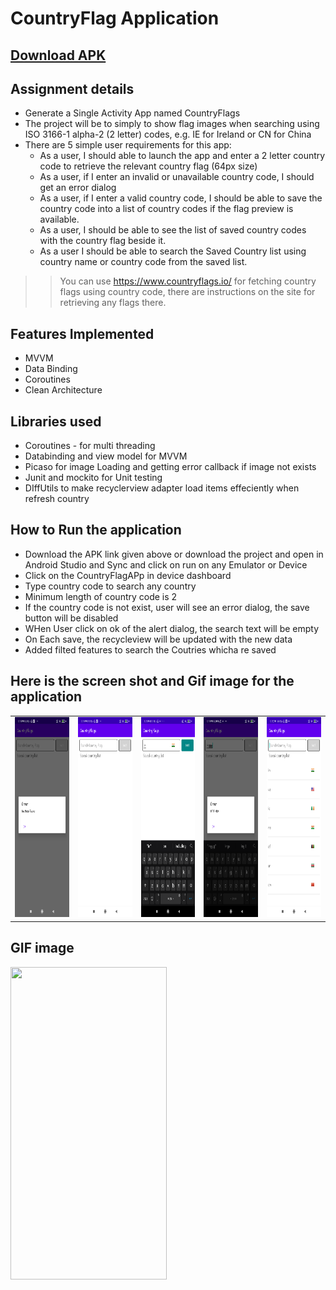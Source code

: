 # CountryFlag Application
## [Download APK](https://github.com/spdobest/CountryFlag/blob/main/app/apk/COuntryFlagApp.apk)
## Assignment details
- Generate a Single Activity App named CountryFlags
- The project will be to simply to show flag images when searching using ISO 3166-1 alpha-2 (2 letter) codes, e.g. IE for Ireland or CN for China
- There are 5 simple user requirements for this app:
  - As a user, I should able to launch the app and enter a 2 letter country code to retrieve the relevant country flag (64px size)
  - As a user, if I enter an invalid or unavailable country code,  I should get an error dialog
  - As a user, if I enter a valid country code, I should be able to save the country code into a list of country codes  if the flag preview is available.
  - As a user, I should be able to see the list of saved country codes with the country flag beside it.
  - As a user I should be able to search the Saved Country list using country name or country code from the saved list.
>> You can use https://www.countryflags.io/ for fetching country flags using country code, there are instructions on the site for retrieving any flags there.
 

## Features Implemented
- MVVM
- Data Binding
- Coroutines
- Clean Architecture

## Libraries used
- Coroutines - for multi threading
- Databinding and view model for MVVM
- Picaso for image Loading and getting error callback if image not exists
- Junit and mockito for Unit testing
- DIffUtils to make recyclerview adapter load items effeciently when refresh country


## How to Run the application
- Download the APK link given above or download the project and open in Android Studio and Sync and click on run on any Emulator or Device
- Click on the CountryFlagAPp in device dashboard
- Type country code to search any country
- Minimum length of country code is 2
- If the country code is not exist, user will see an error dialog, the save button will be disabled
- WHen User click on ok of the alert dialog, the search text will be empty
- On Each save, the recycleview will be updated with the new data
- Added filted features to search the Coutries whicha re saved


## Here is the screen shot and Gif image for the application
<table>
<tr>
<td>
  <img src="https://github.com/spdobest/CountryFlag/blob/main/app/images/ss1.png" width="200" height="320" />
 </td>
<td>
 <img src="https://github.com/spdobest/CountryFlag/blob/main/app/images/ss2.png" width="200" height="320"/> 
</td>
  <td>
  <img src="https://github.com/spdobest/CountryFlag/blob/main/app/images/ss3.png" width="200" height="320" />
 </td>
<td>
 <img src="https://github.com/spdobest/CountryFlag/blob/main/app/images/ss4.png" width="200" height="320"/> 
</td>
  <td>
  <img src="https://github.com/spdobest/CountryFlag/blob/main/app/images/ss5.png" width="200" height="320" />
 </td>
</tr>
</table> 

## GIF image
<img src="https://github.com/spdobest/CountryFlag/blob/main/app/images/gifImage.gif" width="250" height="500" />
